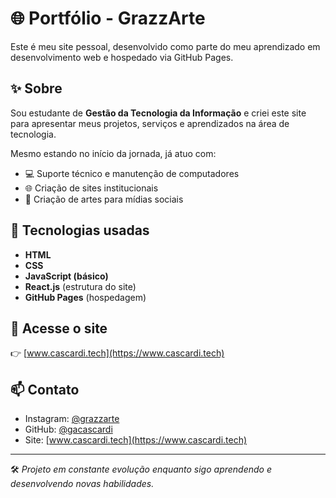 # 🌐 Portfólio - GrazzArte

Este é meu site pessoal, desenvolvido como parte do meu aprendizado em desenvolvimento web e hospedado via GitHub Pages.

## ✨ Sobre

Sou estudante de **Gestão da Tecnologia da Informação** e criei este site para apresentar meus projetos, serviços e aprendizados na área de tecnologia.

Mesmo estando no início da jornada, já atuo com:

- 💻 Suporte técnico e manutenção de computadores
- 🌐 Criação de sites institucionais
- 🎨 Criação de artes para mídias sociais

## 🚀 Tecnologias usadas

- **HTML**
- **CSS**
- **JavaScript (básico)**
- **React.js** (estrutura do site)
- **GitHub Pages** (hospedagem)

## 🔗 Acesse o site

👉 [www.cascardi.tech](https://www.cascardi.tech)

## 📫 Contato

- Instagram: [@grazzarte](https://instagram.com/grazzarte)  
- GitHub: [@gacascardi](https://github.com/gacascardi)  
- Site: [www.cascardi.tech](https://www.cascardi.tech)

---

🛠️ *Projeto em constante evolução enquanto sigo aprendendo e desenvolvendo novas habilidades.*
